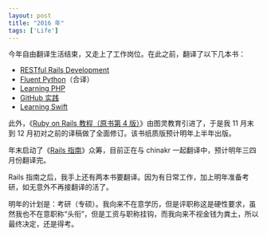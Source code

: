 ```yaml
---
layout: post
title: "2016 年"
tags: ['Life']
---
```


今年自由翻译生活结束，又走上了工作岗位。在此之前，翻译了以下几本书：

- [RESTful Rails Development]({{site.baseurl}}/books/restful-rails-development/)
- [Fluent Python]({{site.baseurl}}/books/fluent-python/)（合译）
- [Learning PHP]({{site.baseurl}}/books/learning-php/)
- [GitHub 实践]({{site.baseurl}}/books/building-tools-with-github/)
- [Learning Swift]({{site.baseurl}}/books/learning-swift/)

此外，《[Ruby on Rails 教程（原书第 4 版）](http://railstutorail-china.org)》由图灵教育引进了，于是我 11 月末到 12 月初对之前的译稿做了全面修订。该书纸质版预计明年上半年出版。

年末启动了《[Rails 指南](http://rails.guide)》众筹，目前正在与 chinakr 一起翻译中，预计明年三四月份翻译完。

Rails 指南之后，我手上还有两本书要翻译。因为有日常工作，加上明年准备考研，如无意外不再接翻译的活了。

明年的计划是：考研（专硕）。我向来不在意学历，但是评职称这是硬性要求，虽然我也不在意职称“头衔”，但是工资与职称挂钩，而我向来不视金钱为粪土，所以最终决定，还是得考。
